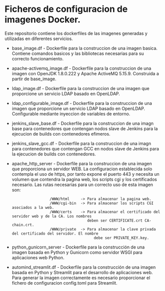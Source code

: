 # Ficheros de configuracion de imagenes Docker.

Este repositorio contiene los dockerfiles de las imagenes generadas y utilizadas en diferentes servicios.

 * base_image.df - Dockerfile para la construccion de una imagen basica. Contiene comandos basicos y las
                   bibliotecas necesarias para su correcto funcionamiento.
 * apache-activemq_image.df - Dockerfile para la construccion de una imagen con OpenJDK 1.8.0.222 y Apache ActiveMQ 5.15.9.
                              Construida a partir de base_image.
 * ldap_image.df - Dockerfile para la construccion de una imagen que proporcione un servicio LDAP basado
 		   en OpenLDAP.
 * ldap_configurable_image.df - Dockerfile para la construccion de una imagen que proporcione un servicio LDAP basado
   			        en OpenLDAP. Configurable mediante inyeccion de variables de entorno.
 * jenkins_slave_base.df - Dockerfile para la construccion de una imagn base para contenedores que contengan nodos 
			   slave de Jenkins para la ejecucion de builds con contenedores efimeros.
 * jenkins_slave_gcc.df - Dockerfile para la construccion de una imagn para contenedores que contengan GCC en nodos 
			  slave de Jenkins para la ejecucion de builds con contenedores.
 * apache_http_server - Dockerfile para la construccion de una imagen que proporciona un servidor WEB. La configuracion
                        establecida solo contempla el uso de https, por tanto expone el puerto 443 y necesita un volumen
                        que contendra la pagina web, los scripts cgi y los certificados necesario. Las rutas necesarias 
                        para un correcto uso de esta imagen son: 


                        /WWW/html     -> Para almacenar la pagina web.
                        /WWW/cgi-bin  -> Para almacenar los scripts CGI asociados a la web.
                        /WWW/certs    -> Para almacenar el certificado del servidor web y de la CA. Los nombres 
                                         deben ser CERTIFICATE.crt CA-chain.crt.
                        /WWW/private  -> Para almacenar la clave privada del certificado del servidor. El nombre
                                            debe ser PRIVATE_KEY.key.

 * python_gunicorn_server - Dockerfile para la construcción de una imagen basada en Python y Gunicorn como servidor
                            WSGI para aplicaciones web Python.

 * automind_streamlit.df - Dockerfile para la construcción de una imagen basada en Python y Streamlit para el desarrollo
                          de aplicaciones web. Para generar la imagen correctamente es necesario proporcionar el fichero
                          de configuracion config.toml para Streamlit.

